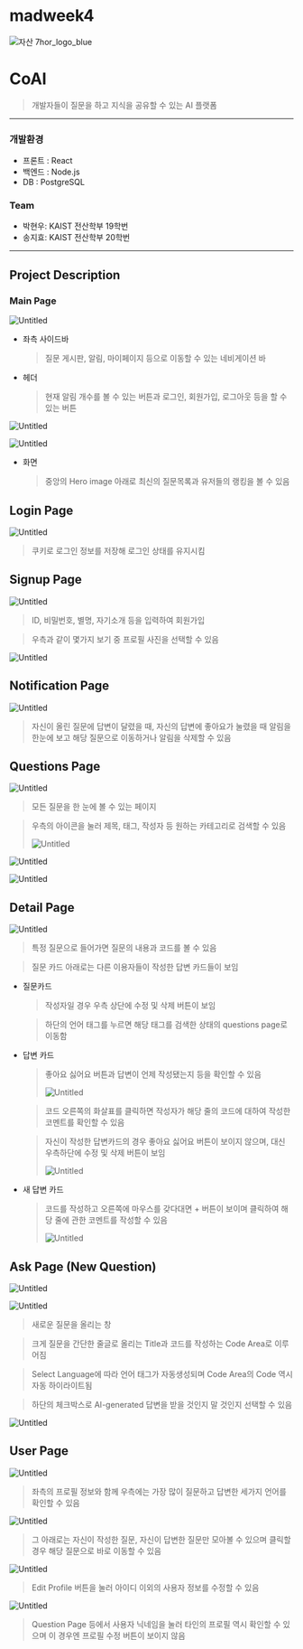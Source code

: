 # madweek4

![자산 7hor_logo_blue](https://github.com/estherjsong/madweek4/assets/40757981/16af10d3-7f6e-489a-864d-9f5fa4267a5e)


# CoAI

> 개발자들이 질문을 하고 지식을 공유할 수 있는 AI 플랫폼
> 

---

### 개발환경

- 프론트 : React
- 백엔드 : Node.js
- DB : PostgreSQL

### Team

- 박현우: KAIST 전산학부 19학번
- 송지효: KAIST 전산학부 20학번

---

## **Project Description**

### Main Page

![Untitled](https://prod-files-secure.s3.us-west-2.amazonaws.com/f6cb388f-3934-47d6-9928-26d2e10eb0fc/9f9297c5-0c7f-471f-9900-2a2fbe1bb7b3/Untitled.png)

- 좌측 사이드바
    
    > 질문 게시판, 알림, 마이페이지 등으로 이동할 수 있는 네비게이션 바
    > 
- 헤더
    
    > 현재 알림 개수를 볼 수 있는 버튼과 로그인, 회원가입, 로그아웃 등을 할 수 있는 버튼
    > 

![Untitled](https://prod-files-secure.s3.us-west-2.amazonaws.com/f6cb388f-3934-47d6-9928-26d2e10eb0fc/7417d3f1-7f15-4b26-a7c8-fc34de4695ca/Untitled.png)

![Untitled](https://prod-files-secure.s3.us-west-2.amazonaws.com/f6cb388f-3934-47d6-9928-26d2e10eb0fc/4f52e601-e37a-448b-99ce-5cf8dd6dc0fc/Untitled.png)

- 화면
    
    > 중앙의 Hero image 아래로 최신의 질문목록과 유저들의 랭킹을 볼 수 있음
    > 
    

## **Login Page**

![Untitled](https://prod-files-secure.s3.us-west-2.amazonaws.com/f6cb388f-3934-47d6-9928-26d2e10eb0fc/b018bca0-c983-44e0-b159-83148321bcdf/Untitled.png)

> 쿠키로 로그인 정보를 저장해 로그인 상태를 유지시킴
> 

## Signup Page

![Untitled](https://prod-files-secure.s3.us-west-2.amazonaws.com/f6cb388f-3934-47d6-9928-26d2e10eb0fc/26d570ca-4378-44a3-9884-4b9374ce4f4b/Untitled.png)

> ID, 비밀번호, 별명, 자기소개 등을 입력하여 회원가입
> 

> 우측과 같이 몇가지 보기 중 프로필 사진을 선택할 수 있음
> 

![Untitled](https://prod-files-secure.s3.us-west-2.amazonaws.com/f6cb388f-3934-47d6-9928-26d2e10eb0fc/13380439-1032-498a-8863-5579bf35e210/Untitled.png)

## Notification Page

![Untitled](https://prod-files-secure.s3.us-west-2.amazonaws.com/f6cb388f-3934-47d6-9928-26d2e10eb0fc/8bfa8dfe-7ab8-4e6e-9fc7-a65a59d8c0ed/Untitled.png)

> 자신이 올린 질문에 답변이 달렸을 때, 자신의 답변에 좋아요가 눌렸을 때 알림을 한눈에 보고 해당 질문으로 이동하거나 알림을 삭제할 수 있음
> 

## Questions Page

![Untitled](https://prod-files-secure.s3.us-west-2.amazonaws.com/f6cb388f-3934-47d6-9928-26d2e10eb0fc/7680e7ab-7e03-41bb-a753-91c0985c68ae/Untitled.png)

> 모든 질문을 한 눈에 볼 수 있는 페이지
> 

> 우측의 아이콘을 눌러 제목, 태그, 작성자 등 원하는 카테고리로 검색할 수 있음
> 
> 
> ![Untitled](https://prod-files-secure.s3.us-west-2.amazonaws.com/f6cb388f-3934-47d6-9928-26d2e10eb0fc/55b04259-0227-4a98-8be9-1bde71ef88af/Untitled.png)
> 

![Untitled](https://prod-files-secure.s3.us-west-2.amazonaws.com/f6cb388f-3934-47d6-9928-26d2e10eb0fc/c86f84ad-aa2e-4ec4-8e38-e7113973aa9e/Untitled.png)

![Untitled](https://prod-files-secure.s3.us-west-2.amazonaws.com/f6cb388f-3934-47d6-9928-26d2e10eb0fc/e03886bb-8f7d-4cac-9d79-38b29b4a21e0/Untitled.png)

## Detail Page

![Untitled](https://prod-files-secure.s3.us-west-2.amazonaws.com/f6cb388f-3934-47d6-9928-26d2e10eb0fc/0c6e9ab7-3afa-4e64-b84b-75020102c1db/Untitled.png)

> 특정 질문으로 들어가면 질문의 내용과 코드를 볼 수 있음
> 

> 질문 카드 아래로는 다른 이용자들이 작성한 답변 카드들이 보임
> 
- 질문카드
    
    > 작성자일 경우 우측 상단에 수정 및 삭제 버튼이 보임
    > 
    
    > 하단의 언어 태그를 누르면 해당 태그를 검색한 상태의 questions page로 이동함
    > 
- 답변 카드
    
    > 좋아요 싫어요 버튼과 답변이 언제 작성됐는지 등을 확인할 수 있음
    > 
    > 
    > ![Untitled](https://prod-files-secure.s3.us-west-2.amazonaws.com/f6cb388f-3934-47d6-9928-26d2e10eb0fc/4c85597d-5979-460d-bfc2-8b901de862cf/Untitled.png)
    > 
    
    > 코드 오른쪽의 화살표를 클릭하면 작성자가 해당 줄의 코드에 대하여 작성한 코멘트를 확인할 수 있음
    > 
    
    > 자신이 작성한 답변카드의 경우 좋아요 싫어요 버튼이 보이지 않으며, 대신 우측하단에 수정 및 삭제 버튼이 보임
    > 
    > 
    > ![Untitled](https://prod-files-secure.s3.us-west-2.amazonaws.com/f6cb388f-3934-47d6-9928-26d2e10eb0fc/305be4e4-5f0e-4470-b8b0-4d52d22e99c4/Untitled.png)
    > 

- 새 답변 카드
    
    > 코드를 작성하고 오른쪽에 마우스를 갖다대면 + 버튼이 보이며 클릭하여 해당 줄에 관한 코멘트를 작성할 수 있음
    > 
    > 
    > ![Untitled](https://prod-files-secure.s3.us-west-2.amazonaws.com/f6cb388f-3934-47d6-9928-26d2e10eb0fc/065f0663-4953-4036-8e66-32ccd5a760c2/Untitled.png)
    > 

## Ask Page (New Question)

![Untitled](https://prod-files-secure.s3.us-west-2.amazonaws.com/f6cb388f-3934-47d6-9928-26d2e10eb0fc/ca3bd1e0-58f7-4eea-9d9a-44336c6a01a3/Untitled.png)

![Untitled](https://prod-files-secure.s3.us-west-2.amazonaws.com/f6cb388f-3934-47d6-9928-26d2e10eb0fc/dfcb9ef8-ae81-4369-b48f-341f7cd22fde/Untitled.png)

> 새로운 질문을 올리는 창
> 

> 크게 질문을 간단한 줄글로 올리는 Title과 코드를 작성하는 Code Area로 이루어짐
> 

> Select Language에 따라 언어 태그가 자동생성되며 Code Area의 Code 역시 자동 하이라이트됨
> 

> 하단의 체크박스로 AI-generated 답변을 받을 것인지 말 것인지 선택할 수 있음
> 

![Untitled](https://prod-files-secure.s3.us-west-2.amazonaws.com/f6cb388f-3934-47d6-9928-26d2e10eb0fc/82cf4d1d-a2a5-4322-bfc3-0d5196587d46/Untitled.png)

## User Page

![Untitled](https://prod-files-secure.s3.us-west-2.amazonaws.com/f6cb388f-3934-47d6-9928-26d2e10eb0fc/af2d5037-7731-49bf-aa7e-c39a9a30870b/Untitled.png)

> 좌측의 프로필 정보와 함께 우측에는 가장 많이 질문하고 답변한 세가지 언어를 확인할 수 있음
> 

![Untitled](https://prod-files-secure.s3.us-west-2.amazonaws.com/f6cb388f-3934-47d6-9928-26d2e10eb0fc/64fd5fb5-424c-49fb-976d-66791b4e5325/Untitled.png)

> 그 아래로는 자신이 작성한 질문, 자신이 답변한 질문만 모아볼 수 있으며 클릭할 경우 해당 질문으로 바로 이동할 수 있음
> 

![Untitled](https://prod-files-secure.s3.us-west-2.amazonaws.com/f6cb388f-3934-47d6-9928-26d2e10eb0fc/e36b1489-5da2-43f2-b15a-16bec5690ac0/Untitled.png)

> Edit Profile 버튼을 눌러 아이디 이외의 사용자 정보를 수정할 수 있음
> 

![Untitled](https://prod-files-secure.s3.us-west-2.amazonaws.com/f6cb388f-3934-47d6-9928-26d2e10eb0fc/8487cc7c-22ce-421b-9642-c3b352efa7cf/Untitled.png)

> Question Page 등에서 사용자 닉네임을 눌러 타인의 프로필 역시 확인할 수 있으며 이 경우엔 프로필 수정 버튼이 보이지 않음
>
